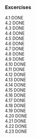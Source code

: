 ### Excercises
4.1 DONE  
4.2 DONE  
4.3 DONE  
4.4 DONE  
4.5 DONE  
4.6 DONE  
4.7 DONE  
4.8 DONE  
4.9 DONE  
4.10 DONE  
4.11 DONE  
4.12 DONE  
4.13 DONE  
4.14 DONE  
4.15 DONE  
4.16 DONE  
4.17 DONE  
4.18 DONE  
4.19 DONE  
4.20 DONE  
4.21 DONE  
4.22 DONE  
4.23 DONE  
